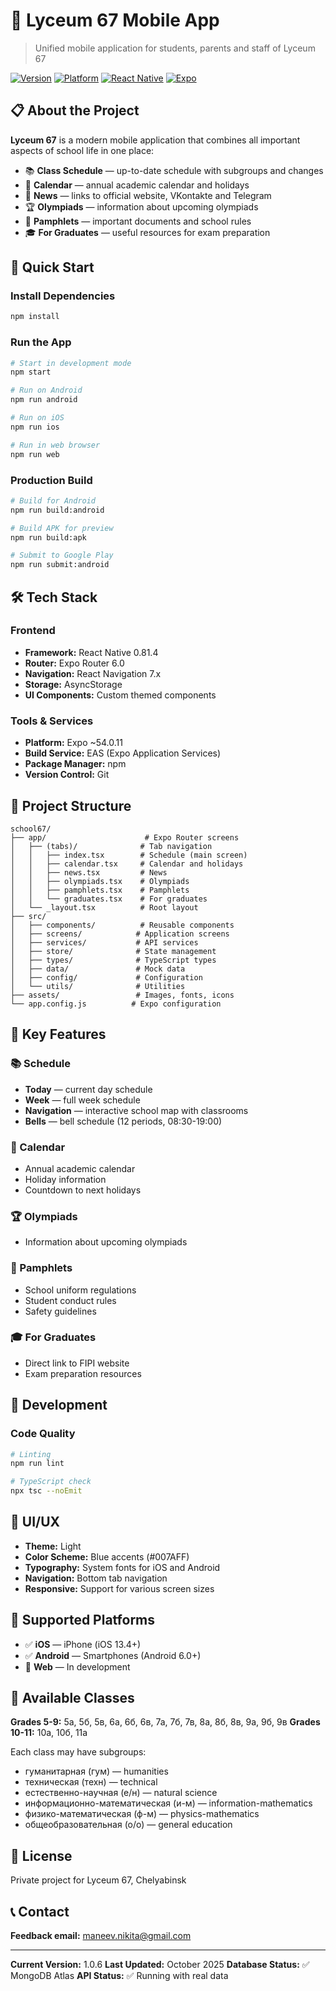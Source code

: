 # 📱 Lyceum 67 Mobile App

> Unified mobile application for students, parents and staff of Lyceum 67

[![Version](https://img.shields.io/badge/version-1.0.6-blue.svg)](package.json)
[![Platform](https://img.shields.io/badge/platform-iOS%20%7C%20Android-lightgrey.svg)](https://reactnative.dev/)
[![React Native](https://img.shields.io/badge/React%20Native-0.81.4-61dafb.svg)](https://reactnative.dev/)
[![Expo](https://img.shields.io/badge/Expo-~54.0.11-000020.svg)](https://expo.dev/)

## 📋 About the Project

**Lyceum 67** is a modern mobile application that combines all important aspects of school life in one place:

- 📚 **Class Schedule** — up-to-date schedule with subgroups and changes
- 📅 **Calendar** — annual academic calendar and holidays
- 📰 **News** — links to official website, VKontakte and Telegram
- 🏆 **Olympiads** — information about upcoming olympiads
- 📖 **Pamphlets** — important documents and school rules
- 🎓 **For Graduates** — useful resources for exam preparation

## 🚀 Quick Start

### Install Dependencies

```bash
npm install
```

### Run the App

```bash
# Start in development mode
npm start

# Run on Android
npm run android

# Run on iOS
npm run ios

# Run in web browser
npm run web
```

### Production Build

```bash
# Build for Android
npm run build:android

# Build APK for preview
npm run build:apk

# Submit to Google Play
npm run submit:android
```

## 🛠 Tech Stack

### Frontend

- **Framework:** React Native 0.81.4
- **Router:** Expo Router 6.0
- **Navigation:** React Navigation 7.x
- **Storage:** AsyncStorage
- **UI Components:** Custom themed components

### Tools & Services

- **Platform:** Expo ~54.0.11
- **Build Service:** EAS (Expo Application Services)
- **Package Manager:** npm
- **Version Control:** Git

## 📁 Project Structure

```
school67/
├── app/                      # Expo Router screens
│   ├── (tabs)/              # Tab navigation
│   │   ├── index.tsx        # Schedule (main screen)
│   │   ├── calendar.tsx     # Calendar and holidays
│   │   ├── news.tsx         # News
│   │   ├── olympiads.tsx    # Olympiads
│   │   ├── pamphlets.tsx    # Pamphlets
│   │   └── graduates.tsx    # For graduates
│   └── _layout.tsx          # Root layout
├── src/
│   ├── components/          # Reusable components
│   ├── screens/            # Application screens
│   ├── services/           # API services
│   ├── store/              # State management
│   ├── types/              # TypeScript types
│   ├── data/               # Mock data
│   ├── config/             # Configuration
│   └── utils/              # Utilities
├── assets/                 # Images, fonts, icons
└── app.config.js          # Expo configuration
```

## 🎯 Key Features

### 📚 Schedule

- **Today** — current day schedule
- **Week** — full week schedule
- **Navigation** — interactive school map with classrooms
- **Bells** — bell schedule (12 periods, 08:30-19:00)

### 📅 Calendar

- Annual academic calendar
- Holiday information
- Countdown to next holidays

### 🏆 Olympiads

- Information about upcoming olympiads

### 📖 Pamphlets

- School uniform regulations
- Student conduct rules
- Safety guidelines

### 🎓 For Graduates

- Direct link to FIPI website
- Exam preparation resources

## 🔧 Development

### Code Quality

```bash
# Linting
npm run lint

# TypeScript check
npx tsc --noEmit
```

## 🎨 UI/UX

- **Theme:** Light
- **Color Scheme:** Blue accents (#007AFF)
- **Typography:** System fonts for iOS and Android
- **Navigation:** Bottom tab navigation
- **Responsive:** Support for various screen sizes

## 📱 Supported Platforms

- ✅ **iOS** — iPhone (iOS 13.4+)
- ✅ **Android** — Smartphones (Android 6.0+)
- 🔄 **Web** — In development

## 📝 Available Classes

**Grades 5-9:** 5а, 5б, 5в, 6а, 6б, 6в, 7а, 7б, 7в, 8а, 8б, 8в, 9а, 9б, 9в
**Grades 10-11:** 10а, 10б, 11а

Each class may have subgroups:

- гуманитарная (гум) — humanities
- техническая (техн) — technical
- естественно-научная (е/н) — natural science
- информационно-математическая (и-м) — information-mathematics
- физико-математическая (ф-м) — physics-mathematics
- общеобразовательная (о/о) — general education

## 📄 License

Private project for Lyceum 67, Chelyabinsk

## 📞 Contact

**Feedback email:** maneev.nikita@gmail.com

---

**Current Version:** 1.0.6
**Last Updated:** October 2025
**Database Status:** ✅ MongoDB Atlas
**API Status:** ✅ Running with real data
